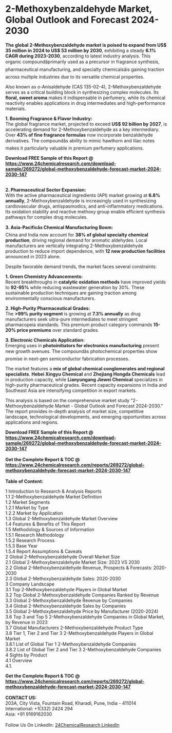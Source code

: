 <h1>2-Methoxybenzaldehyde Market, Global Outlook and Forecast 2024-2030</h1><p><strong>The global 2-Methoxybenzaldehyde market is poised to expand from US$ 35 million in 2024 to US$ 53 million by 2030</strong>, exhibiting a steady <strong>6.1% CAGR during 2023-2030</strong>, according to latest industry analysis. This organic compoundâprimarily used as a precursor in fragrance synthesis, pharmaceutical manufacturing, and specialty chemicalsâis gaining traction across multiple industries due to its versatile chemical properties.</p><p>Also known as o-Anisaldehyde (CAS 135-02-4), 2-Methoxybenzaldehyde serves as a critical building block in synthesizing complex molecules. Its <strong>floral, sweet aroma</strong> makes it indispensable in perfumery, while its chemical reactivity enables applications in drug intermediates and high-performance materials.</p><p><strong>1. Booming Fragrance &amp; Flavor Industry:</strong><br>
The global fragrance market, projected to exceed <strong>US$ 92 billion by 2027</strong>, is accelerating demand for 2-Methoxybenzaldehyde as a key intermediary. Over <strong>43% of fine fragrance formulas</strong> now incorporate benzaldehyde derivatives. The compoundâs ability to mimic hawthorn and lilac notes makes it particularly valuable in premium perfumery applications.</p><div><b>Download FREE Sample of this Report @ 
            <a href="https://www.24chemicalresearch.com/download-sample/269272/global-methoxybenzaldehyde-forecast-market-2024-2030-147">
            https://www.24chemicalresearch.com/download-sample/269272/global-methoxybenzaldehyde-forecast-market-2024-2030-147</a></b></div><br><p><strong>2. Pharmaceutical Sector Expansion:</strong><br>
With the active pharmaceutical ingredients (API) market growing at <strong>6.8% annually</strong>, 2-Methoxybenzaldehyde is increasingly used in synthesizing cardiovascular drugs, antispasmodics, and anti-inflammatory medications. Its oxidation stability and reactive methoxy group enable efficient synthesis pathways for complex drug molecules.</p><p><strong>3. Asia-Pacificâs Chemical Manufacturing Boom:</strong><br>
China and India now account for <strong>38% of global specialty chemical production</strong>, driving regional demand for aromatic aldehydes. Local manufacturers are vertically integrating 2-Methoxybenzaldehyde production to reduce import dependence, with <strong>12 new production facilities</strong> announced in 2023 alone.</p><p>Despite favorable demand trends, the market faces several constraints:</p><p><strong>1. Green Chemistry Advancements:</strong><br>
Recent breakthroughs in <strong>catalytic oxidation methods</strong> have improved yields to <strong>92-95%</strong> while reducing wastewater generation by 30%. These sustainable production techniques are gaining traction among environmentally conscious manufacturers.</p><p><strong>2. High-Purity Pharmaceutical Grades:</strong><br>
The <strong>&gt;99% purity segment</strong> is growing at <strong>7.3% annually</strong> as drug manufacturers seek ultra-pure intermediates to meet stringent pharmacopeia standards. This premium product category commands <strong>15-20% price premiums</strong> over standard grades.</p><p><strong>3. Electronic Chemicals Application:</strong><br>
Emerging uses in <strong>photoinitiators for electronics manufacturing</strong> present new growth avenues. The compoundâs photochemical properties show promise in next-gen semiconductor fabrication processes.</p><p>The market features a <strong>mix of global chemical conglomerates and regional specialists</strong>. <strong>Hebei Xingyu Chemical</strong> and <strong>Zhejiang Hongda Chemicals</strong> lead in production capacity, while <strong>Lianyungang Jiewei Chemical</strong> specializes in high-purity pharmaceutical grades. Recent capacity expansions in India and Southeast Asia are intensifying competition in export markets.</p><p>This analysis is based on the comprehensive market study "2-Methoxybenzaldehyde Market - Global Outlook and Forecast 2024-2030." The report provides in-depth analysis of market size, competitive landscape, technological developments, and emerging opportunities across applications and regions.</p><div><b>Download FREE Sample of this Report @ 
            <a href="https://www.24chemicalresearch.com/download-sample/269272/global-methoxybenzaldehyde-forecast-market-2024-2030-147">
            https://www.24chemicalresearch.com/download-sample/269272/global-methoxybenzaldehyde-forecast-market-2024-2030-147</a></b></div><br><div><b>Get the Complete Report & TOC @ 
            <a href="https://www.24chemicalresearch.com/reports/269272/global-methoxybenzaldehyde-forecast-market-2024-2030-147">
            https://www.24chemicalresearch.com/reports/269272/global-methoxybenzaldehyde-forecast-market-2024-2030-147</a></b></div><br>
            <b>Table of Content:</b><p>1 Introduction to Research & Analysis Reports<br />
    1.1 2-Methoxybenzaldehyde Market Definition<br />
    1.2 Market Segments<br />
        1.2.1 Market by Type<br />
        1.2.2 Market by Application<br />
    1.3 Global 2-Methoxybenzaldehyde Market Overview<br />
    1.4 Features & Benefits of This Report<br />
    1.5 Methodology & Sources of Information<br />
        1.5.1 Research Methodology<br />
        1.5.2 Research Process<br />
        1.5.3 Base Year<br />
        1.5.4 Report Assumptions & Caveats<br />
2 Global 2-Methoxybenzaldehyde Overall Market Size<br />
    2.1 Global 2-Methoxybenzaldehyde Market Size: 2023 VS 2030<br />
    2.2 Global 2-Methoxybenzaldehyde Revenue, Prospects & Forecasts: 2020-2030<br />
    2.3 Global 2-Methoxybenzaldehyde Sales: 2020-2030<br />
3 Company Landscape<br />
    3.1 Top 2-Methoxybenzaldehyde Players in Global Market<br />
    3.2 Top Global 2-Methoxybenzaldehyde Companies Ranked by Revenue<br />
    3.3 Global 2-Methoxybenzaldehyde Revenue by Companies<br />
    3.4 Global 2-Methoxybenzaldehyde Sales by Companies<br />
    3.5 Global 2-Methoxybenzaldehyde Price by Manufacturer (2020-2024)<br />
    3.6 Top 3 and Top 5 2-Methoxybenzaldehyde Companies in Global Market, by Revenue in 2023<br />
    3.7 Global Manufacturers 2-Methoxybenzaldehyde Product Type<br />
    3.8 Tier 1, Tier 2 and Tier 3 2-Methoxybenzaldehyde Players in Global Market<br />
        3.8.1 List of Global Tier 1 2-Methoxybenzaldehyde Companies<br />
        3.8.2 List of Global Tier 2 and Tier 3 2-Methoxybenzaldehyde Companies<br />
4 Sights by Product<br />
    4.1 Overview<br />
        4.1.</p><div><b>Get the Complete Report & TOC @ 
            <a href="https://www.24chemicalresearch.com/reports/269272/global-methoxybenzaldehyde-forecast-market-2024-2030-147">
            https://www.24chemicalresearch.com/reports/269272/global-methoxybenzaldehyde-forecast-market-2024-2030-147</a></b></div><br><b>CONTACT US:</b><br>
            203A, City Vista, Fountain Road, Kharadi, Pune, India - 411014<br>
            International: +1(332) 2424 294<br>
            Asia: +91 9169162030 <br><br>
            Follow Us On LinkedIn: <a href="https://www.linkedin.com/company/24chemicalresearch/">24ChemicalResearch LinkedIn</a>